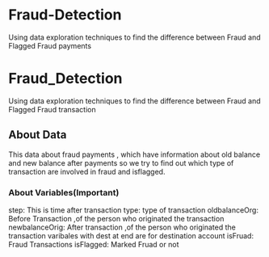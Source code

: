 # Fraud-Detection
Using data exploration techniques to find the difference between Fraud and Flagged Fraud payments
# Fraud_Detection
Using data exploration techniques to find the difference between Fraud and Flagged Fraud transaction
## About Data
This data about fraud payments , which have information about old balance and new balance after payments so we try to find out which type of transaction are involved in fraud and isflagged.
### About Variables(Important)
step: This is time after transaction
type: type of transaction
oldbalanceOrg: Before Transaction ,of the person who originated the transaction
newbalanceOrig: After transaction ,of the person who originated the transaction
varibales with dest at end are for destination account
isFruad: Fraud Transactions
isFlagged: Marked Fruad or not
